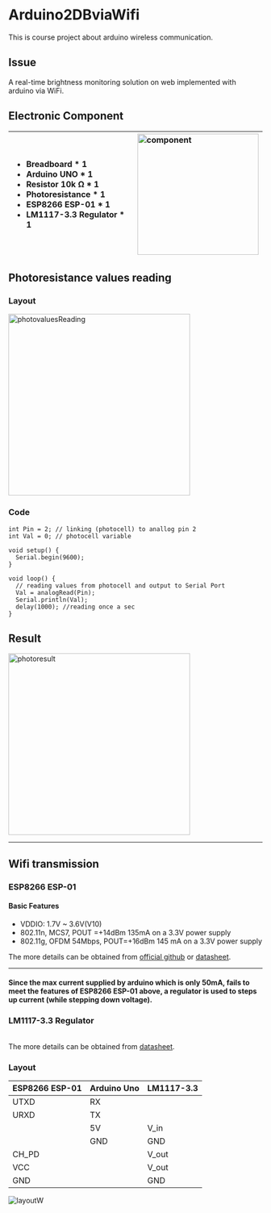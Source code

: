 # **Arduino2DBviaWifi**
This is course project about arduino wireless communication.
## **Issue**
A real-time brightness monitoring solution on web implemented with arduino via WiFi.

## **Electronic Component**
| <ul><li>Breadboard * 1</li><li>Arduino UNO * 1</li><li>Resistor 10k Ω * 1</li><li>Photoresistance * 1</li><li>ESP8266 ESP-01 * 1</li><li>LM1117-3.3 Regulator * 1</li></ul> | <img src="https://github.com/nightheronry/Arduino2DBviaWifi/blob/master/images/component.png" title="component" width="240"/> |
| :------| :------|

## **Photoresistance values reading**

### Layout

<img src="https://github.com/nightheronry/Arduino2DBviaWifi/blob/master/images/photoR.png" width="360" title="photovaluesReading"/>

### Code
```arduino
int Pin = 2; // linking (photocell) to anallog pin 2
int Val = 0; // photocell variable

void setup() {
  Serial.begin(9600);
}

void loop() {
  // reading values from photocell and output to Serial Port
  Val = analogRead(Pin);
  Serial.println(Val);  
  delay(1000); //reading once a sec       
}

``` 
## **Result**
<img title="photoresult" src="https://github.com/nightheronry/Arduino2DBviaWifi/blob/master/images/photoresult.png" width="360"/>

****
## **Wifi transmission**
### **ESP8266 ESP-01**
#### Basic Features
* VDDIO:  1.7V ~ 3.6V(V10)
* 802.11n, MCS7, POUT =+14dBm 135mA on a 3.3V power supply
* 802.11g, OFDM 54Mbps, POUT=+16dBm 145 mA on a 3.3V power supply

The more details can be obtained from [official github](https://github.com/esp8266/esp8266-wiki/wiki) or [datasheet](https://nurdspace.nl/File:ESP8266_Specifications_English.pdf).
***
#### Since the max current supplied by arduino which is only 50mA, fails to meet the features of ESP8266 ESP-01 above, a regulator is used to steps up current (while stepping down voltage).

### **LM1117-3.3 Regulator**
|||
| :------| :------|
The more details can be obtained from [datasheet](http://www.ti.com/lit/ds/symlink/lm1117.pdf).
### **Layout**

|ESP8266 ESP-01|Arduino Uno|LM1117-3.3|
|------|------|------|
|UTXD|RX||
|URXD|TX||
||5V|V_in|
||GND|GND|
|CH_PD||V_out|
|VCC||V_out|
|GND||GND|

![layoutW](https://github.com/nightheronry/Arduino2DBviaWifi/blob/master/images/layoutW)

